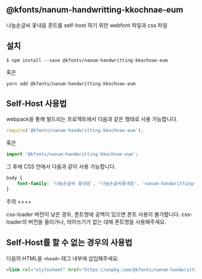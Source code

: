 
@kfonts/nanum-handwritting-kkochnae-eum
---------------------

나눔손글씨 꽃내음 폰트를 self-host 하기 위한 webfont 파일과 css 파일

설치
----

```
$ npm install --save @kfonts/nanum-handwritting-kkochnae-eum
```

혹은

```
yarn add @kfonts/nanum-handwritting-kkochnae-eum
```

Self-Host 사용법
---------------

webpack을 통해 빌드되는 프로젝트에서 다음과 같은 형태로 사용 가능합니다.

```js
require('@kfonts/nanum-handwritting-kkochnae-eum');
```

혹은

```js
import '@kfonts/nanum-handwritting-kkochnae-eum';
```

그 후에 CSS 안에서 다음과 같이 사용 가능합니다.

```css
body {
    font-family: '나눔손글씨 꽃내음', '나눔손글씨꽃내음', 'nanum-handwritting-kkochnae-eum';
}
```

주의
++++

css-loader 버전이 낮은 경우, 폰트명에 공백이 있으면 폰트 사용이 불가합니다.
css-loader의 버전을 올리거나, 띄어쓰기가 없는 대체 폰트명을 사용해주세요.

Self-Host를 할 수 없는 경우의 사용법
--------------------------------

다음의 HTML을 `<head>` 태그 내부에 삽입해주세요.

```html
<link rel="stylesheet" href="https://unpkg.com/@kfonts/nanum-handwritting-kkochnae-eum/index.css" />
```

